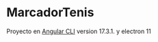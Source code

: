 # MarcadorTenis

Proyecto en [Angular CLI](https://github.com/angular/angular-cli) version 17.3.1. y electron 11
